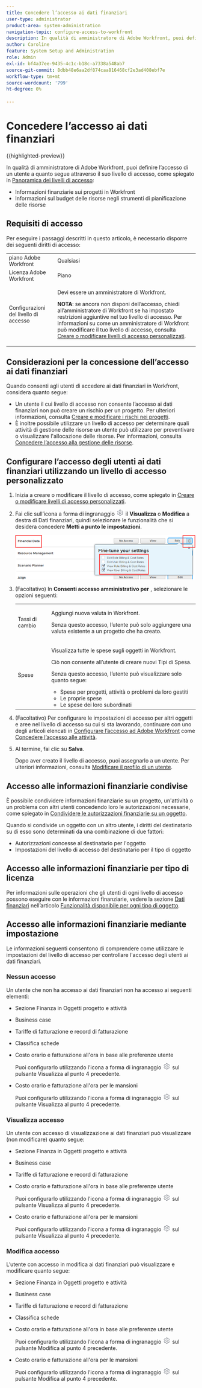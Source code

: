 ```yaml
---
title: Concedere l’accesso ai dati finanziari
user-type: administrator
product-area: system-administration
navigation-topic: configure-access-to-workfront
description: In qualità di amministratore di Adobe Workfront, puoi definire l’accesso di un utente ai dati finanziari in Workfront tramite il suo livello di accesso.
author: Caroline
feature: System Setup and Administration
role: Admin
exl-id: bf4a37ee-9435-4c1c-b18c-a7338a548ab7
source-git-commit: 8dbb48e6aa2df874caa816468cf2e3ad408ebf7e
workflow-type: tm+mt
source-wordcount: '799'
ht-degree: 0%

---
```


# Concedere l’accesso ai dati finanziari

{{highlighted-preview}}

In qualità di amministratore di Adobe Workfront, puoi definire l’accesso di un utente a quanto segue attraverso il suo livello di accesso, come spiegato in [Panoramica dei livelli di accesso](../../../administration-and-setup/add-users/access-levels-and-object-permissions/access-levels-overview.md):

* Informazioni finanziarie sui progetti in Workfront
* Informazioni sul budget delle risorse negli strumenti di pianificazione delle risorse

## Requisiti di accesso

Per eseguire i passaggi descritti in questo articolo, è necessario disporre dei seguenti diritti di accesso:

<table style="table-layout:auto"> 
 <col> 
 <col> 
 <tbody> 
  <tr> 
   <td role="rowheader">piano Adobe Workfront</td> 
   <td>Qualsiasi</td> 
  </tr> 
  <tr> 
   <td role="rowheader">Licenza Adobe Workfront</td> 
   <td>Piano</td> 
  </tr> 
  <tr> 
   <td role="rowheader">Configurazioni del livello di accesso</td> 
   <td> <p>Devi essere un amministratore di Workfront.</p> <p><b>NOTA</b>: se ancora non disponi dell’accesso, chiedi all’amministratore di Workfront se ha impostato restrizioni aggiuntive nel tuo livello di accesso. Per informazioni su come un amministratore di Workfront può modificare il tuo livello di accesso, consulta <a href="../../../administration-and-setup/add-users/configure-and-grant-access/create-modify-access-levels.md" class="MCXref xref" data-mc-variable-override="">Creare o modificare livelli di accesso personalizzati</a>.</p> </td> 
  </tr> 
 </tbody> 
</table>

## Considerazioni per la concessione dell’accesso ai dati finanziari

Quando consenti agli utenti di accedere ai dati finanziari in Workfront, considera quanto segue:

* Un utente il cui livello di accesso non consente l’accesso ai dati finanziari non può creare un rischio per un progetto. Per ulteriori informazioni, consulta [Creare e modificare i rischi nei progetti](../../../manage-work/projects/define-a-business-case/create-edit-risks-on-projects.md).
* È inoltre possibile utilizzare un livello di accesso per determinare quali attività di gestione delle risorse un utente può utilizzare per preventivare o visualizzare l&#39;allocazione delle risorse. Per informazioni, consulta [Concedere l’accesso alla gestione delle risorse](../../../administration-and-setup/add-users/configure-and-grant-access/grant-access-resource-management.md).

## Configurare l’accesso degli utenti ai dati finanziari utilizzando un livello di accesso personalizzato

1. Inizia a creare o modificare il livello di accesso, come spiegato in [Creare o modificare livelli di accesso personalizzati](../../../administration-and-setup/add-users/configure-and-grant-access/create-modify-access-levels.md).
1. Fai clic sull’icona a forma di ingranaggio ![](assets/gear-icon-settings.png) il **Visualizza** o **Modifica** a destra di Dati finanziari, quindi selezionare le funzionalità che si desidera concedere **Metti a punto le impostazioni**.

   ![](assets/financial-data-fine-tune-nwe.png)

1. (Facoltativo) In **Consenti accesso amministrativo per** , selezionare le opzioni seguenti:

   <table style="table-layout:auto"> 
    <col> 
    <col> 
    <tbody> 
     <tr> 
      <td role="rowheader">Tassi di cambio</td> 
      <td> <p>Aggiungi nuova valuta in Workfront.</p> <p>Senza questo accesso, l’utente può solo aggiungere una valuta esistente a un progetto che ha creato.</p> </td> 
     </tr> 
     <tr> 
      <td role="rowheader">Spese</td> 
      <td> <p>Visualizza tutte le spese sugli oggetti in Workfront.</p> <p>Ciò non consente all’utente di creare nuovi Tipi di Spesa.</p> <p>Senza questo accesso, l’utente può visualizzare solo quanto segue:</p> 
       <ul> 
        <li>Spese per progetti, attività o problemi da loro gestiti</li> 
        <li>Le proprie spese</li> 
        <li>Le spese dei loro subordinati</li> 
       </ul> </td> 
     </tr> 
    </tbody> 
   </table>

1. (Facoltativo) Per configurare le impostazioni di accesso per altri oggetti e aree nel livello di accesso su cui si sta lavorando, continuare con uno degli articoli elencati in [Configurare l’accesso ad Adobe Workfront](../../../administration-and-setup/add-users/configure-and-grant-access/configure-access.md) come [Concedere l’accesso alle attività](../../../administration-and-setup/add-users/configure-and-grant-access/grant-access-tasks.md).
1. Al termine, fai clic su **Salva**.

   Dopo aver creato il livello di accesso, puoi assegnarlo a un utente. Per ulteriori informazioni, consulta [Modificare il profilo di un utente](../../../administration-and-setup/add-users/create-and-manage-users/edit-a-users-profile.md).

## Accesso alle informazioni finanziarie condivise

È possibile condividere informazioni finanziarie su un progetto, un&#39;attività o un problema con altri utenti concedendo loro le autorizzazioni necessarie, come spiegato in [Condividere le autorizzazioni finanziarie su un oggetto](../../../workfront-basics/grant-and-request-access-to-objects/share-financial-permissions-object.md).

<!--
If you make changes here, make them also in the "Grant access to" articles where this snippet had to be converted to text:
* reports, dashboards, and calendars
* financial data
* issue
-->

Quando si condivide un oggetto con un altro utente, i diritti del destinatario su di esso sono determinati da una combinazione di due fattori:

* Autorizzazioni concesse al destinatario per l&#39;oggetto
* Impostazioni del livello di accesso del destinatario per il tipo di oggetto

## Accesso alle informazioni finanziarie per tipo di licenza

Per informazioni sulle operazioni che gli utenti di ogni livello di accesso possono eseguire con le informazioni finanziarie, vedere la sezione [Dati finanziari](../../../administration-and-setup/add-users/access-levels-and-object-permissions/functionality-available-for-each-object-type.md#financia) nell’articolo [Funzionalità disponibile per ogni tipo di oggetto](../../../administration-and-setup/add-users/access-levels-and-object-permissions/functionality-available-for-each-object-type.md).

## Accesso alle informazioni finanziarie mediante impostazione

Le informazioni seguenti consentono di comprendere come utilizzare le impostazioni del livello di accesso per controllare l&#39;accesso degli utenti ai dati finanziari.

### Nessun accesso

Un utente che non ha accesso ai dati finanziari non ha accesso ai seguenti elementi:

* Sezione Finanza in Oggetti progetto e attività
* Business case
* Tariffe di fatturazione e record di fatturazione
* <span class="preview">Classifica schede</span>
* Costo orario e fatturazione all&#39;ora in base alle preferenze utente

  Puoi configurarlo utilizzando l’icona a forma di ingranaggio ![](assets/gear-icon-settings.png) sul pulsante Visualizza al punto 4 precedente.

* Costo orario e fatturazione all&#39;ora per le mansioni

  Puoi configurarlo utilizzando l’icona a forma di ingranaggio ![](assets/gear-icon-settings.png) sul pulsante Visualizza al punto 4 precedente.

### Visualizza accesso

Un utente con accesso di visualizzazione ai dati finanziari può visualizzare (non modificare) quanto segue:

* Sezione Finanza in Oggetti progetto e attività
* Business case
* Tariffe di fatturazione e record di fatturazione
* Costo orario e fatturazione all&#39;ora in base alle preferenze utente

  Puoi configurarlo utilizzando l’icona a forma di ingranaggio ![](assets/gear-icon-settings.png) sul pulsante Visualizza al punto 4 precedente.

* Costo orario e fatturazione all&#39;ora per le mansioni

  Puoi configurarlo utilizzando l’icona a forma di ingranaggio ![](assets/gear-icon-settings.png) sul pulsante Visualizza al punto 4 precedente.

### Modifica accesso

L’utente con accesso in modifica ai dati finanziari può visualizzare e modificare quanto segue:

* Sezione Finanza in Oggetti progetto e attività
* Business case
* Tariffe di fatturazione e record di fatturazione
* <span class="preview">Classifica schede</span>
* Costo orario e fatturazione all&#39;ora in base alle preferenze utente

  Puoi configurarlo utilizzando l’icona a forma di ingranaggio ![](assets/gear-icon-settings.png) sul pulsante Modifica al punto 4 precedente.

* Costo orario e fatturazione all&#39;ora per le mansioni

  Puoi configurarlo utilizzando l’icona a forma di ingranaggio ![](assets/gear-icon-settings.png) sul pulsante Modifica al punto 4 precedente.

